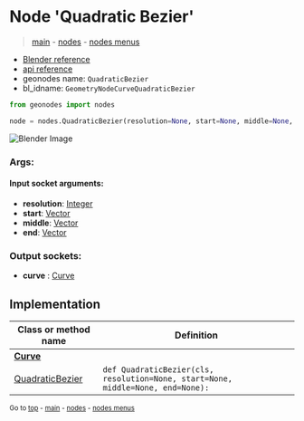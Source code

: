 # Node 'Quadratic Bezier'

> [main](../structure.md) - [nodes](nodes.md) - [nodes menus](nodes_menus.md)

- [Blender reference](https://docs.blender.org/manual/en/latest/modeling/geometry_nodes/curve_primitives/quadratic_bezier.html)
- [api reference](https://docs.blender.org/api/current/bpy.types.GeometryNodeCurveQuadraticBezier.html)
- geonodes name: `QuadraticBezier`
- bl_idname: `GeometryNodeCurveQuadraticBezier`

```python
from geonodes import nodes

node = nodes.QuadraticBezier(resolution=None, start=None, middle=None, end=None)
```

![Blender Image](https://docs.blender.org/manual/en/latest/_images/node-types_GeometryNodeCurveQuadraticBezier.webp)

### Args:

#### Input socket arguments:

- **resolution**: [Integer](Integer.md)
- **start**: [Vector](Vector.md)
- **middle**: [Vector](Vector.md)
- **end**: [Vector](Vector.md)

### Output sockets:

- **curve** : [Curve](Curve.md)

## Implementation

| Class or method name | Definition |
|----------------------|------------|
| **[Curve](Curve.md)** |
| [QuadraticBezier](Curve.md#QuadraticBezier-classmethod) | `def QuadraticBezier(cls, resolution=None, start=None, middle=None, end=None):` |
<sub>Go to [top](#node-Quadratic-Bezier) - [main](../structure.md) - [nodes](nodes.md) - [nodes menus](nodes_menus.md)</sub>

